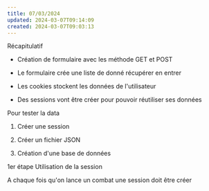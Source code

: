 ```yaml
---
title: 07/03/2024
updated: 2024-03-07T09:14:09
created: 2024-03-07T09:03:13
---
```


Récapitulatif

- Création de formulaire avec les méthode GET et POST

- Le formulaire crée une liste de donné récupérer en entrer

- Les cookies stockent les données de l'utilisateur

- Des sessions vont être créer pour pouvoir réutiliser ses données

Pour tester la data

1.  Créer une session

2.  Créer un fichier JSON

3.  Création d'une base de données

1er étape Utilisation de la session

A chaque fois qu'on lance un combat une session doit être créer

